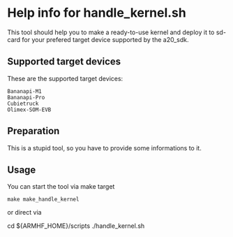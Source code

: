 Help info for handle_kernel.sh
============================

This tool should help you to make a ready-to-use kernel and deploy it to sd-card for your 
prefered target device supported by the a20_sdk.


Supported target devices
------------------------

These are the supported target devices:

	Bananapi-M1 
	Bananapi-Pro
	Cubietruck
	Olimex-SOM-EVB


Preparation
-----------

This is a stupid tool, so you have to provide some informations to it.


Usage
-----

You can start the tool via make target

    make make_handle_kernel

or direct via

   cd ${ARMHF_HOME}/scripts
   ./handle_kernel.sh




